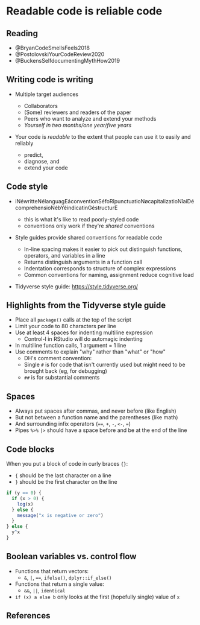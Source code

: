 # Readable code is reliable code #




## Reading 

- @BryanCodeSmellsFeels2018
- @PostolovskiYourCodeReview2020
- @BuckensSelfdocumentingMythHow2019


## Writing code is writing

- Multiple target audiences
    - Collaborators
    - (Some) reviewers and readers of the paper
    - Peers who want to analyze and extend your methods
    - *Yourself in two months/one year/five years*

- Your code is *readable* to the extent that people can use it to easily and reliably 
    - predict, 
    - diagnose, and
    - extend your code


## Code style ##

- iNéwritteNélanguagEáconventionSéfoRîpunctuatioNøcapitalizatioNîaiDécomprehensioNébYéindicatinGéstructurE
    - this is what it's like to read poorly-styled code
    - conventions only work if they're *shared* conventions

- Style guides provide shared conventions for readable code
    - In-line spacing makes it easier to pick out distinguish functions, operators, and variables in a line
    - Returns distinguish arguments in a function call
    - Indentation corresponds to structure of complex expressions
    - Common conventions for naming, assignment reduce cognitive load

- Tidyverse style guide:  <https://style.tidyverse.org/>


## Highlights from the Tidyverse style guide ##

- Place all `package()` calls at the top of the script
- Limit your code to 80 characters per line
- Use at least 4 spaces for indenting multiline expression
    - Control-I in RStudio will do automagic indenting
- In multiline function calls, 1 argument = 1 line
- Use comments to explain "why" rather than "what" or "how"
    - DH's comment convention: 
    - Single `#` is for code that isn't currently used but might need to be brought back (eg, for debugging)
    - `##` is for substantial comments


## Spaces
- Always put spaces after commas, and never before (like English)
- But not between a function name and the parentheses (like math)
- And surrounding infix operators (`==`, `+`, `-`, `<-`, `=`)
- Pipes `%>%` `|>` should have a space before and be at the end of the line


## Code blocks
When you put a block of code in curly braces `{}`: 

- `{` should be the last character on a line
- `}` should be the first character on the line


```r
if (y == 0) {
  if (x > 0) {
    log(x)
  } else {
    message("x is negative or zero")
  }
} else {
  y^x
}
```


## Boolean variables vs. control flow

- Functions that return vectors: 
    - `&`, `|`, `==`, `ifelse()`, `dplyr::if_else()`
- Functions that return a single value: 
    - `&&`, `||`, `identical`
- `if (x) a else b` only looks at the first (hopefully single) value of `x`

## References

